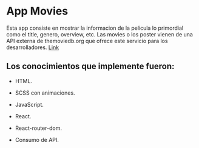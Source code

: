 # App Movies

Esta app consiste en mostrar la informacion de la pelicula lo primordial como el title, genero, overview, etc. Las movies o los poster vienen de una API externa de themoviedb.org que ofrece este servicio para los desarrolladores. [Link](https://movies-22888b.netlify.app/)

## Los conocimientos que implemente fueron:

- HTML.

- SCSS con animaciones.

- JavaScript.

- React.

- React-router-dom.

- Consumo de API.

